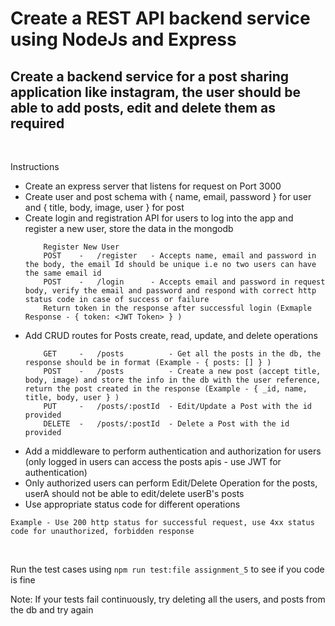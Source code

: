 # Create a REST API backend service using NodeJs and Express

## Create a backend service for a post sharing application like instagram, the user should be able to add posts, edit and delete them as required

<br />

Instructions

- Create an express server that listens for request on Port 3000
- Create user and post schema with { name, email, password } for user and { title, body, image, user } for post
- Create login and registration API for users to log into the app and register a new user, store the data in the mongodb
  ```
      Register New User
      POST    -   /register   - Accepts name, email and password in the body, the email Id should be unique i.e no two users can have the same email id
      POST    -   /login      - Accepts email and password in request body, verify the email and password and respond with correct http status code in case of success or failure
      Return token in the response after successful login (Exmaple Response - { token: <JWT Token> } )
  ```
- Add CRUD routes for Posts create, read, update, and delete operations
  ```
      GET     -   /posts          - Get all the posts in the db, the response should be in format (Example - { posts: [] } )
      POST    -   /posts          - Create a new post (accept title, body, image) and store the info in the db with the user reference, return the post created in the response (Example - { _id, name, title, body, user } )
      PUT     -   /posts/:postId  - Edit/Update a Post with the id provided
      DELETE  -   /posts/:postId  - Delete a Post with the id provided
  ```
- Add a middleware to perform authentication and authorization for users (only logged in users can access the posts apis - use JWT for authentication)
- Only authorized users can perform Edit/Delete Operation for the posts, userA should not be able to edit/delete userB's posts
- Use appropriate status code for different operations

```
Example - Use 200 http status for successful request, use 4xx status code for unauthorized, forbidden response
```

<br/>

Run the test cases using `npm run test:file assignment_5` to see if you code is fine

Note: If your tests fail continuously, try deleting all the users, and posts from the db and try again
